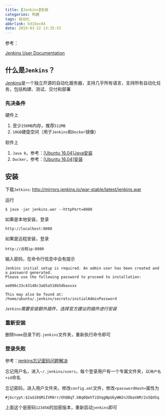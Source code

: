 ```yaml
---
title: [Jenkins]安装
categories: 构建
tags: 自动化
abbrlink: 5d15ec84
date: 2019-03-22 13:35:53
---
```


参考：

[Jenkins User Documentation](https://jenkins.io/doc/#about-this-documentation)

## 什么是`Jenkins`？

[Jenkins]()是一个独立开源的自动化服务器，支持几乎所有语言，支持所有自动化任务，包括构建、测试、交付和部署

### 先决条件

硬件上

1. 至少`256MB`内存，推荐`512MB`
2. `10GB`硬盘空间（用于`Jenkins`和`Docker`镜像）

软件上

1. `Java 8`，参考：[[Ubuntu 16.04]Java安装](https://zj-linux-guide.readthedocs.io/zh_CN/latest/tools/[Ubuntu%2016.04]Java%E5%AE%89%E8%A3%85.html)
2. `Docker`，参考：[[Ubuntu 16.04]安装](https://docker-guide.readthedocs.io/zh_CN/latest/basic/[Ubuntu%2016.04]%E5%AE%89%E8%A3%85.html)

## 安装

下载`Jetkins`: http://mirrors.jenkins.io/war-stable/latest/jenkins.war

运行 

    $ java -jar jenkins.war --httpPort=8080

如果是本地安装，登录

    http://localhost:8080

如果是远程安装，登录

    http://远程ip:8080

输入密码，在命令行信息中会有提示

    Jenkins initial setup is required. An admin user has been created and a password generated.
    Please use the following password to proceed to installation:

    ae096c33c43148c3a65a518b5dbaxxxx

    This may also be found at: /home/ubuntu/.jenkins/secrets/initialAdminPassword

*`Jetkins`需要安装额外插件，选择官方建议的插件进行安装*

### 重新安装

删除`home`目录下的`.jenkins`文件夹，重新执行命令即可

### 登录失败

参考：[jenkins忘记密码问题解决](https://blog.csdn.net/qq_38318622/article/details/79448018)

忘记用户名，进入`~/.jenkins/users`，每个登录用户有一个专属文件夹，以`用户名+id`命名

忘记密码，进入用户文件夹，修改`config.xml`文件，修改`<passwordHash>`属性为

    #jbcrypt:$2a$10$MiIVR0rr/UhQBqT.bBq0QehTiQVqgNpUGyWW2nJObaVAM/2xSQdSq

上面这个是密码`123456`的加密版本，重新启动`jenkins`即可
